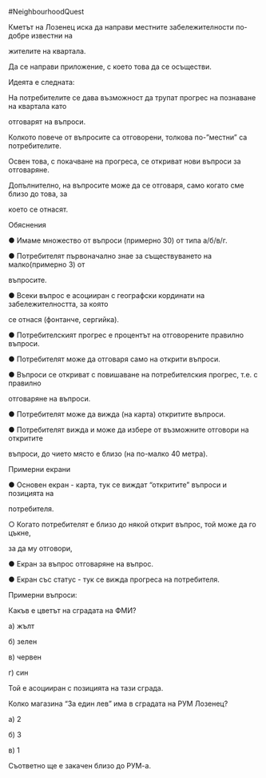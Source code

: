 #NeighbourhoodQuest

Кметът на Лозенец иска да направи местните забележителности по-добре известни на 

жителите на квартала.

Да се направи приложение, с което това да се осъществи.

Идеята е следната:

На потребителите се дава възможност да трупат прогрес на познаване на квартала като 

отговарят на въпроси.

Колкото повече от въпросите са отговорени, толкова по-”местни” са потребителите.

Освен това, с покачване на прогреса, се откриват нови въпроси за отговаряне.

Допълнително, на въпросите може да се отговаря, само когато сме близо до това, за 

което се отнасят.

Обяснения

● Имаме множество от въпроси (примерно 30) от типа а/б/в/г.

● Потребителят първоначално знае за съществуването на малко(примерно 3) от 

въпросите.

● Всеки въпрос е асоцииран с географски кординати на забележителността, за която 

се отнася (фонтанче, сергийка).

● Потребителският прогрес е процентът на отговорените правилно въпроси.

● Потребителят може да отговаря само на открити въпроси.

● Въпроси се откриват с повишаване на потребителския прогрес, т.е. с правилно 

отговаряне на въпроси.

● Потребителят може да вижда (на карта) откритите въпроси.

● Потребителят вижда и може да избере от възможните отговори на откритите 

въпроси, до чието място е близо (на по-малко 40 метра).

Примерни екрани

● Основен екран - карта, тук се виждат “откритите” въпроси и позицията на 

потребителя.

○ Когато потребителят е близо до някой открит въпрос, той може да го цъкне, 

за да му отговори, 

● Екран за въпрос отговаряне на въпрос.

● Екран със статус - тук се вижда прогреса на потребителя.

Примерни въпроси:

Какъв е цветът на сградата на ФМИ?

а) жълт

б) зелен

в) червен

г) син

Той е асоцииран с позицията на тази сграда.

Колко магазина “За един лев” има в сградата на РУМ Лозенец?

а) 2

б) 3

в) 1

Съответно ще е закачен близо до РУМ-а.
